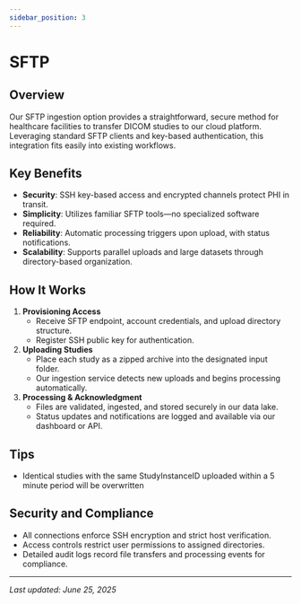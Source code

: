 ```yaml
---
sidebar_position: 3
---
```


# SFTP

## Overview

Our SFTP ingestion option provides a straightforward, secure method for healthcare facilities to transfer DICOM studies to our cloud platform. Leveraging standard SFTP clients and key-based authentication, this integration fits easily into existing workflows.

## Key Benefits

- **Security**: SSH key-based access and encrypted channels protect PHI in transit.
- **Simplicity**: Utilizes familiar SFTP tools—no specialized software required.
- **Reliability**: Automatic processing triggers upon upload, with status notifications.
- **Scalability**: Supports parallel uploads and large datasets through directory-based organization.

## How It Works

1. **Provisioning Access**
   - Receive SFTP endpoint, account credentials, and upload directory structure.
   - Register SSH public key for authentication.
2. **Uploading Studies**
   - Place each study as a zipped archive into the designated input folder.
   - Our ingestion service detects new uploads and begins processing automatically.
3. **Processing & Acknowledgment**
   - Files are validated, ingested, and stored securely in our data lake.
   - Status updates and notifications are logged and available via our dashboard or API.

## Tips

- Identical studies with the same StudyInstanceID uploaded within a 5 minute period will be overwritten

## Security and Compliance

- All connections enforce SSH encryption and strict host verification.
- Access controls restrict user permissions to assigned directories.
- Detailed audit logs record file transfers and processing events for compliance.

---

_Last updated: June 25, 2025_
